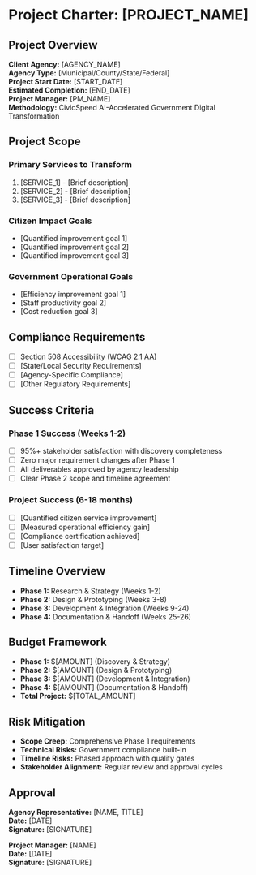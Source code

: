 # Project Charter: [PROJECT_NAME]

## Project Overview
**Client Agency:** [AGENCY_NAME]  
**Agency Type:** [Municipal/County/State/Federal]  
**Project Start Date:** [START_DATE]  
**Estimated Completion:** [END_DATE]  
**Project Manager:** [PM_NAME]  
**Methodology:** CivicSpeed AI-Accelerated Government Digital Transformation

## Project Scope

### Primary Services to Transform
1. [SERVICE_1] - [Brief description]
2. [SERVICE_2] - [Brief description]
3. [SERVICE_3] - [Brief description]

### Citizen Impact Goals
- [Quantified improvement goal 1]
- [Quantified improvement goal 2]
- [Quantified improvement goal 3]

### Government Operational Goals
- [Efficiency improvement goal 1]
- [Staff productivity goal 2]
- [Cost reduction goal 3]

## Compliance Requirements
- [ ] Section 508 Accessibility (WCAG 2.1 AA)
- [ ] [State/Local Security Requirements]
- [ ] [Agency-Specific Compliance]
- [ ] [Other Regulatory Requirements]

## Success Criteria

### Phase 1 Success (Weeks 1-2)
- [ ] 95%+ stakeholder satisfaction with discovery completeness
- [ ] Zero major requirement changes after Phase 1
- [ ] All deliverables approved by agency leadership
- [ ] Clear Phase 2 scope and timeline agreement

### Project Success (6-18 months)
- [ ] [Quantified citizen service improvement]
- [ ] [Measured operational efficiency gain]
- [ ] [Compliance certification achieved]
- [ ] [User satisfaction target]

## Timeline Overview
- **Phase 1:** Research & Strategy (Weeks 1-2)
- **Phase 2:** Design & Prototyping (Weeks 3-8)
- **Phase 3:** Development & Integration (Weeks 9-24)
- **Phase 4:** Documentation & Handoff (Weeks 25-26)

## Budget Framework
- **Phase 1:** $[AMOUNT] (Discovery & Strategy)
- **Phase 2:** $[AMOUNT] (Design & Prototyping)
- **Phase 3:** $[AMOUNT] (Development & Integration)
- **Phase 4:** $[AMOUNT] (Documentation & Handoff)
- **Total Project:** $[TOTAL_AMOUNT]

## Risk Mitigation
- **Scope Creep:** Comprehensive Phase 1 requirements
- **Technical Risks:** Government compliance built-in
- **Timeline Risks:** Phased approach with quality gates
- **Stakeholder Alignment:** Regular review and approval cycles

## Approval
**Agency Representative:** [NAME, TITLE]  
**Date:** [DATE]  
**Signature:** [SIGNATURE]

**Project Manager:** [NAME]  
**Date:** [DATE]  
**Signature:** [SIGNATURE]
